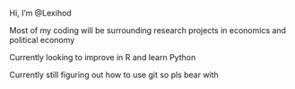 Hi, I’m @Lexihod

Most of my coding will be surrounding research projects in economics and political economy

Currently looking to improve in R and learn Python

Currently still figuring out how to use git so pls bear with

